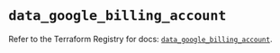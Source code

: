 # `data_google_billing_account`

Refer to the Terraform Registry for docs: [`data_google_billing_account`](https://registry.terraform.io/providers/hashicorp/google/6.49.2/docs/data-sources/billing_account).
